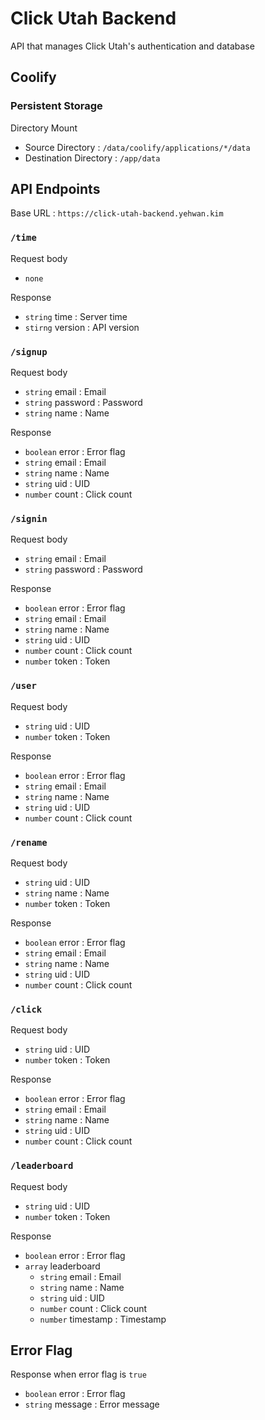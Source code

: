 # Click Utah Backend

API that manages Click Utah's authentication and database

## Coolify

### Persistent Storage

Directory Mount

- Source Directory : `/data/coolify/applications/*/data`
- Destination Directory : `/app/data`

## API Endpoints

Base URL : `https://click-utah-backend.yehwan.kim`

### `/time`

Request body

- `none`

Response

- `string` time : Server time
- `stirng` version : API version

### `/signup`

Request body

- `string` email : Email
- `string` password : Password
- `string` name : Name

Response

- `boolean` error : Error flag
- `string` email : Email
- `string` name : Name
- `string` uid : UID
- `number` count : Click count

### `/signin`

Request body

- `string` email : Email
- `string` password : Password

Response

- `boolean` error : Error flag
- `string` email : Email
- `string` name : Name
- `string` uid : UID
- `number` count : Click count
- `number` token : Token

### `/user`

Request body

- `string` uid : UID
- `number` token : Token

Response

- `boolean` error : Error flag
- `string` email : Email
- `string` name : Name
- `string` uid : UID
- `number` count : Click count

### `/rename`

Request body

- `string` uid : UID
- `string` name : Name
- `number` token : Token

Response

- `boolean` error : Error flag
- `string` email : Email
- `string` name : Name
- `string` uid : UID
- `number` count : Click count

### `/click`

Request body

- `string` uid : UID
- `number` token : Token

Response

- `boolean` error : Error flag
- `string` email : Email
- `string` name : Name
- `string` uid : UID
- `number` count : Click count

### `/leaderboard`

Request body

- `string` uid : UID
- `number` token : Token

Response

- `boolean` error : Error flag
- `array` leaderboard
  - `string` email : Email
  - `string` name : Name
  - `string` uid : UID
  - `number` count : Click count
  - `number` timestamp : Timestamp

## Error Flag

Response when error flag is `true`

- `boolean` error : Error flag
- `string` message : Error message
